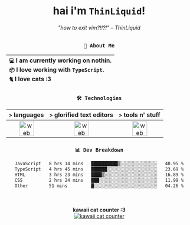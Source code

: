 <div align="center">
  
  # hai i'm `ThinLiquid`!
  ###### "how to exit vim?!!?!" – ThinLiquid
  
  ### `👤 About Me`

  | `💻`  I am currently working on **nothin**.<br/>`📦`  I love working with `TypeScript`.</br>`🐈`  I love cats :3 |
  |:---|

  
  ### `🛠️ Technologies`
  
  | `>` **languages**  | `>` **glorified text editors** | `>` **tools n' stuff** |
  |:------------------:|:------------------------------:|:----------------------:|
  | <img src="https://skillicons.dev/icons?i=ts,js,react" alt="web dev" height="40"/> | <img src="https://skillicons.dev/icons?i=vscode,neovim" alt="web dev" height="40"/> | <img src="https://skillicons.dev/icons?i=bash,git" alt="web dev" height="40"/> |
  
  ### `📊 Dev Breakdown`
  
  <!--START_SECTION:waka-->

```txt
JavaScript   8 hrs 14 mins   ██████████▒░░░░░░░░░░░░░░   40.95 %
TypeScript   4 hrs 45 mins   ██████░░░░░░░░░░░░░░░░░░░   23.69 %
HTML         3 hrs 23 mins   ████▒░░░░░░░░░░░░░░░░░░░░   16.89 %
CSS          2 hrs 24 mins   ███░░░░░░░░░░░░░░░░░░░░░░   11.99 %
Other        51 mins         █░░░░░░░░░░░░░░░░░░░░░░░░   04.26 %
```

<!--END_SECTION:waka-->
  
  <br/><br/>
  <b>kawaii cat counter :3</b><br/>
  [![kawaii cat counter](https://count.getloli.com/get/@ThinLiquid?theme=moebooru)](https://moe-counter.glitch.me)
</div>
